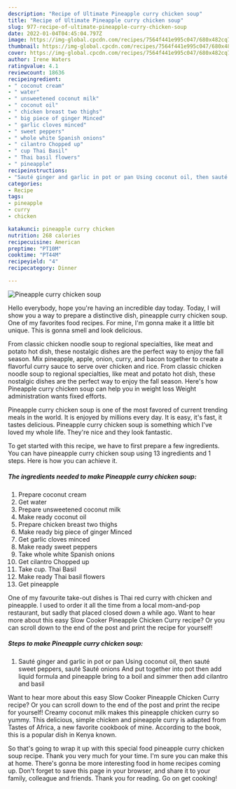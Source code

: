 ```yaml
---
description: "Recipe of Ultimate Pineapple curry chicken soup"
title: "Recipe of Ultimate Pineapple curry chicken soup"
slug: 977-recipe-of-ultimate-pineapple-curry-chicken-soup
date: 2022-01-04T04:45:04.797Z
image: https://img-global.cpcdn.com/recipes/7564f441e995c047/680x482cq70/pineapple-curry-chicken-soup-recipe-main-photo.jpg
thumbnail: https://img-global.cpcdn.com/recipes/7564f441e995c047/680x482cq70/pineapple-curry-chicken-soup-recipe-main-photo.jpg
cover: https://img-global.cpcdn.com/recipes/7564f441e995c047/680x482cq70/pineapple-curry-chicken-soup-recipe-main-photo.jpg
author: Irene Waters
ratingvalue: 4.1
reviewcount: 18636
recipeingredient:
- " coconut cream"
- " water"
- " unsweetened coconut milk"
- " coconut oil"
- " chicken breast two thighs"
- " big piece of ginger Minced"
- " garlic cloves minced"
- " sweet peppers"
- " whole white Spanish onions"
- " cilantro Chopped up"
- " cup Thai Basil"
- " Thai basil flowers"
- " pineapple"
recipeinstructions:
- "Sauté ginger and garlic in pot or pan Using coconut oil, then sauté sweet peppers, sauté Sauté onions And put together into pot then add liquid formula and pineapple bring to a boil and simmer then add cilantro and basil"
categories:
- Recipe
tags:
- pineapple
- curry
- chicken

katakunci: pineapple curry chicken 
nutrition: 268 calories
recipecuisine: American
preptime: "PT10M"
cooktime: "PT44M"
recipeyield: "4"
recipecategory: Dinner

---
```



![Pineapple curry chicken soup](https://img-global.cpcdn.com/recipes/7564f441e995c047/680x482cq70/pineapple-curry-chicken-soup-recipe-main-photo.jpg)

Hello everybody, hope you're having an incredible day today. Today, I will show you a way to prepare a distinctive dish, pineapple curry chicken soup. One of my favorites food recipes. For mine, I'm gonna make it a little bit unique. This is gonna smell and look delicious.

From classic chicken noodle soup to regional specialties, like meat and potato hot dish, these nostalgic dishes are the perfect way to enjoy the fall season. Mix pineapple, apple, onion, curry, and bacon together to create a flavorful curry sauce to serve over chicken and rice. From classic chicken noodle soup to regional specialties, like meat and potato hot dish, these nostalgic dishes are the perfect way to enjoy the fall season. Here&#39;s how Pineapple curry chicken soup can help you in weight loss Weight administration wants fixed efforts.

Pineapple curry chicken soup is one of the most favored of current trending meals in the world. It is enjoyed by millions every day. It is easy, it's fast, it tastes delicious. Pineapple curry chicken soup is something which I've loved my whole life. They're nice and they look fantastic.


To get started with this recipe, we have to first prepare a few ingredients. You can have pineapple curry chicken soup using 13 ingredients and 1 steps. Here is how you can achieve it.

<!--inarticleads1-->

##### The ingredients needed to make Pineapple curry chicken soup:

1. Prepare  coconut cream
1. Get  water
1. Prepare  unsweetened coconut milk
1. Make ready  coconut oil
1. Prepare  chicken breast two thighs
1. Make ready  big piece of ginger Minced
1. Get  garlic cloves minced
1. Make ready  sweet peppers
1. Take  whole white Spanish onions
1. Get  cilantro Chopped up
1. Take  cup. Thai Basil
1. Make ready  Thai basil flowers
1. Get  pineapple


One of my favourite take-out dishes is Thai red curry with chicken and pineapple. I used to order it all the time from a local mom-and-pop restaurant, but sadly that placed closed down a while ago. Want to hear more about this easy Slow Cooker Pineapple Chicken Curry recipe? Or you can scroll down to the end of the post and print the recipe for yourself! 

<!--inarticleads2-->

##### Steps to make Pineapple curry chicken soup:

1. Sauté ginger and garlic in pot or pan Using coconut oil, then sauté sweet peppers, sauté Sauté onions And put together into pot then add liquid formula and pineapple bring to a boil and simmer then add cilantro and basil


Want to hear more about this easy Slow Cooker Pineapple Chicken Curry recipe? Or you can scroll down to the end of the post and print the recipe for yourself! Creamy coconut milk makes this pineapple chicken curry so yummy. This delicious, simple chicken and pineapple curry is adapted from Tastes of Africa, a new favorite cookbook of mine. According to the book, this is a popular dish in Kenya known. 

So that's going to wrap it up with this special food pineapple curry chicken soup recipe. Thank you very much for your time. I'm sure you can make this at home. There's gonna be more interesting food in home recipes coming up. Don't forget to save this page in your browser, and share it to your family, colleague and friends. Thank you for reading. Go on get cooking!
